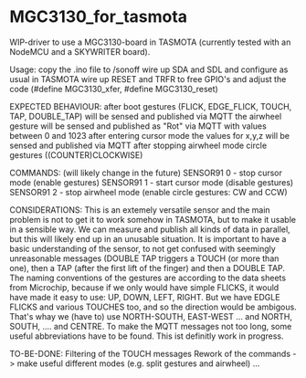 # MGC3130_for_tasmota
WIP-driver to use a MGC3130-board in TASMOTA (currently tested with an NodeMCU and a SKYWRITER board).

Usage:
copy the .ino file to /sonoff
wire up SDA and SDL and configure as usual in TASMOTA
wire up RESET and TRFR to free GPIO's and adjust the code (#define MGC3130_xfer, #define MGC3130_reset)

EXPECTED BEHAVIOUR:
after boot gestures (FLICK, EDGE_FLICK, TOUCH, TAP, DOUBLE_TAP) will be sensed and published via MQTT 
the airwheel gesture will be sensed and published as "Rot" via MQTT with values between 0 and 1023
after entering cursor mode the values for x,y,z will be sensed and published via MQTT
after stopping airwheel mode circle gestures ((COUNTER)CLOCKWISE)

COMMANDS: (will likely change in the future)
SENSOR91 0 - stop cursor mode (enable gestures)
SENSOR91 1 - start cursor mode (disable gestures)
SENSOR91 2 - stop airwheel mode (enable circle gestures: CW and CCW)

CONSIDERATIONS:
This is an extemely versatile sensor and the main problem is not to get it to work somehow in TASMOTA, but to make it usable in a sensible way. We can measure and publish all kinds of data in parallel, but this will likely end up in an unusable situation. 
It is important to have a basic understanding of the sensor, to not get confused with seemingly unreasonable messages (DOUBLE TAP triggers a TOUCH (or more than one), then a TAP (after the first lift of the finger) and then a DOUBLE TAP.
The naming conventions of the gestures are according to the data sheets from Microchip, because if we only would have simple FLICKS, it would have made it easy to use: UP, DOWN, LEFT, RIGHT. But we have EDGLE FLICKS and various TOUCHES too, and so the direction would be  ambigous. That's whay we (have to) use NORTH-SOUTH, EAST-WEST ... and NORTH, SOUTH, .... and CENTRE.
To make the MQTT messages not too long, some useful abbreviations have to be found. This ist definitly work in progress.


TO-BE-DONE:
Filtering of the TOUCH messages
Rework of the commands -> make useful different modes (e.g. split gestures and airwheel)
...










